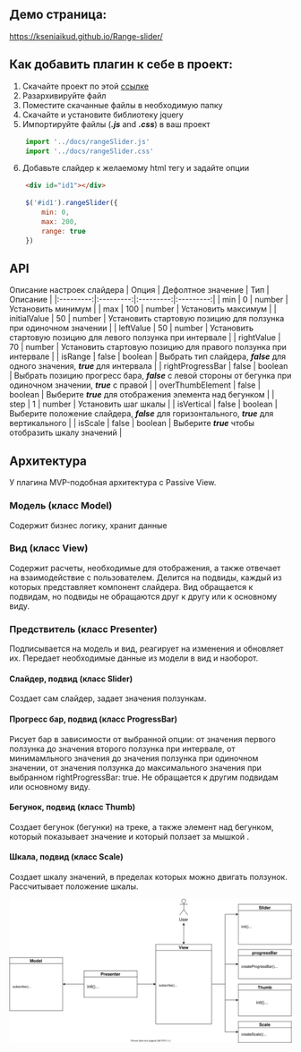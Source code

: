 ## Демо страница:
https://kseniaikud.github.io/Range-slider/

## Как добавить плагин к себе в проект:
1. Скачайте проект по этой [ссылке](https://github.com/KseniaIkud/Range-slider/archive/master.zip)
2. Разархивируйте файл 
3. Поместите скачанные файлы в необходимую папку
4. Скачайте и установите библиотеку jquery
5. Импортируйте файлы (***.js*** and ***.css***) в ваш проект
```js
    import '../docs/rangeSlider.js'
    import '../docs/rangeSlider.css'
```

6. Добавьте слайдер к желаемому html тегу и задайте опции
```html
    <div id="id1"></div>
```
```js
    $('#id1').rangeSlider({
        min: 0,
        max: 200,
        range: true
    })
```

## API
Описание настроек слайдера
| Опция | Дефолтное значение | Тип | Описание |
|:---------:|:---------:|:---------:|:---------:|
| min | 0 | number | Установить минимум |
| max | 100 | number | Установить максимум |
| initialValue | 50 | number | Установить стартовую позицию для ползунка при одиночном значении |
| leftValue | 50 | number | Установить стартовую позицию для левого ползунка при интервале |
| rightValue | 70 | number | Установить стартовую позицию для правого ползунка при интервале |
| isRange | false | boolean | Выбрать тип слайдера, ***false*** для одного значения, ***true*** для интервала |
| rightProgressBar | false | boolean | Выбрать позицию прогресс бара, ***false*** с левой стороны от бегунка при одиночном значении, ***true*** с правой |
| overThumbElement | false | boolean | Выберите ***true*** для отображения элемента над бегунком |
| step | 1 | number | Установить шаг шкалы |
| isVertical | false | boolean | Выберите положение слайдера, ***false*** для горизонтального, ***true*** для вертикального |
| isScale | false | boolean | Выберите ***true*** чтобы отобразить шкалу значений |


## Архитектура

У плагина MVP-подобная архитектура с Passive View.

### Модель (класс Model)
Содержит бизнес логику, хранит данные

### Вид (класс  View)
Содержит расчеты, необходимые для отображения, а также отвечает на взаимодействие с пользователем. Делится на подвиды, каждый из которых представляет компонент слайдера. Вид обращается к подвидам, но подвиды не обращаются друг к другу или к основному виду.

### Предствитель (класс Presenter)
Подписывается на модель и вид, реагирует на изменения и обновляет их. Передает необходимые данные из модели в вид и наоборот.

#### Слайдер, подвид (класс Slider)
Создает сам слайдер, задает значения ползункам. 

#### Прогресс бар, подвид (класс ProgressBar)
Рисует бар в зависимости от выбранной опции: от значения первого ползунка до значения второго ползунка при интервале, от минимамльного значения до значения ползунка при одиночном значении, от значения ползунка до максимального значения при выбранном rightProgressBar: true. Не обращается к другим подвидам или основному виду.

#### Бегунок, подвид (класс Thumb)
Создает бегунок (бегунки) на треке, а также элемент над бегунком, который показывает значение и который ползает за мышкой .

#### Шкала, подвид (класс Scale)
Создает шкалу значений, в пределах которых можно двигать ползунок. Рассчитывает положение шкалы.

![UML](/uml/diagram.svg)
